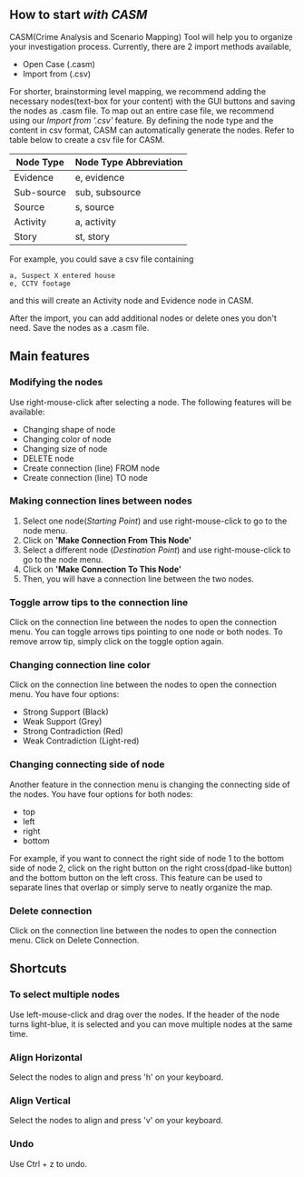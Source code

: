 ## How to start _with CASM_

CASM(Crime Analysis and Scenario Mapping) Tool will help you to organize your investigation process.
Currently, there are 2 import methods available, 

* Open Case (.casm)
* Import from (.csv)

For shorter, brainstorming level mapping, we recommend adding the necessary nodes(text-box for your content) with the GUI buttons and saving the nodes as .casm file.
To map out an entire case file, we recommend using our _Import from '.csv'_ feature. 
By defining the node type and the content in csv format, CASM can automatically generate the nodes. Refer to table below to create a csv file for CASM.

| Node Type  | Node Type Abbreviation |
| ------------- | ------------- |
| Evidence  | e, evidence  |
| Sub-source  | sub, subsource  |
| Source  | s, source  |
| Activity  | a, activity |
| Story  | st, story |

For example, you could save a csv file containing

```
a, Suspect X entered house
e, CCTV footage
```

and this will create an Activity node and Evidence node in CASM.

After the import, you can add additional nodes or delete ones you don't need. Save the nodes as a .casm file.


## Main features

### Modifying the nodes

Use right-mouse-click after selecting a node. The following features will be available:

* Changing shape of node
* Changing color of node
* Changing size of node
* DELETE node
* Create connection (line) FROM node 
* Create connection (line) TO node

### Making connection lines between nodes

1. Select one node(_Starting Point_) and use right-mouse-click to go to the node menu. 
2. Click on **'Make Connection From This Node'**
3. Select a different node (_Destination Point_) and use right-mouse-click to go to the node menu.
4. Click on **'Make Connection To This Node'**
5. Then, you will have a connection line between the two nodes.

### Toggle arrow tips to the connection line

Click on the connection line between the nodes to open the connection menu.
You can toggle arrows tips pointing to one node or both nodes. To remove arrow tip, simply click on the toggle option again.

### Changing connection line color

Click on the connection line between the nodes to open the connection menu.
You have four options: 

* Strong Support (Black)
* Weak Support (Grey)
* Strong Contradiction (Red)
* Weak Contradiction (Light-red)

### Changing connecting side of node

Another feature in the connection menu is changing the connecting side of the nodes.
You have four options for both nodes:

* top
* left
* right
* bottom

For example, if you want to connect the right side of node 1 to the bottom side of node 2, 
click on the right button on the right cross(dpad-like button) and the bottom button on the left cross. This feature can be used to separate lines that overlap or simply serve to neatly organize the map.

### Delete connection

Click on the connection line between the nodes to open the connection menu. Click on Delete Connection.


## Shortcuts

### To select multiple nodes

Use left-mouse-click and drag over the nodes.
If the header of the node turns light-blue, it is selected and you can move multiple nodes at the same time.

### Align Horizontal

Select the nodes to align and press 'h' on your keyboard.

### Align Vertical

Select the nodes to align and press 'v' on your keyboard.

### Undo

Use Ctrl + z to undo.




